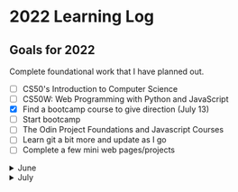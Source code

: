 # 2022 Learning Log

## Goals for 2022

Complete foundational work that I have planned out. 
- [ ] CS50's Introduction to Computer Science
- [ ] CS50W: Web Programming with Python and JavaScript
- [x] Find a bootcamp course to give direction (July 13)
- [ ] Start bootcamp
- [ ] The Odin Project Foundations and Javascript Courses
- [ ] Learn git a bit more and update as I go
- [ ] Complete a few mini web pages/projects

<details> 
  <summary> June </summary>

  So far in June of 2022 I have done a lot of research into different courses and strategies people have used to switch into SWE from all walks of life and a key factor that I have seen in these other than project work of course is foundational courses, a core course they used to begin with and then moving onto freecodecamp and working through certifications. I have updated the course_log accordingly to what I think will be beneficial for me to learn and go through and will continue to do so.

  ### _June 22_

   Re opened my old github accound and made a sort of blog/tracker for a future portfolio of my skills and the road I am taking to become a SWE. Took a while to figure out why markdown was not working but have got a barebones set up going.

  ### _June 23_

   Decided to do TOP as it will help more than programming in a real environment and I can practice basic things using Code Academy if I need to.
  
</details>

<details>
  
  <summary> July </summary>

   Over the course of my holiday I considered the difference between Coder Academy and Institute of Data hosted by UTS. I decided to go with Coder Academy for my course as from my research it has many more reviews and history in regards to SWE (Web Dev). I found it much harder to find information about the SWE course for IOD as it looks to be mostly Data Science, which I would love to try but I want to get back into SWE and creating in coding. Only caveat to that though is that it is longer by 3 months due to class length and things covered. I also chose Coder Academy as it has a 1 month placement if needed and also covers python which I would like to learn. Though the institute of Data has 5 students per teacher I believe from reviews and people I have spoken to, I believe Coder Academy covers the technology I want to use and is a good place to learn.

  I started doing The Odin Project introductions which is mostly about what is a computer.

  ### _July 14_

   Started working on Prequisites of the course in Foundations learning about how the Web works and also finally figured out and understood how Packets work and the internet works with transferring Data which is actually amazing going through different pathways each to get their locations.

  ### _July 17_

   Watched Lecture 0 of CS50, however I will be skipping using scratch as I a have some previous basic experience in programming and have TOP for coding already in practice. Once coding in a dev software starts in CS50 I will follow along and do the projects.

  ### _July 19_

   Continued work on the start of TOP and continued on the Unix lesson which I started last week however had a permissions error on my mac. After some troubleshooting and "repair" of terminal permissions I think my issue was actually a typo in the terminal code.

  ### _July 20_

   Continuing to work on TOP Unix lesson as I complete it during work and travel time. My manager suggested a data analyst role for me from the contact centre which has me questioning what I should do next as I can learn quickly if that is my main focus so I might try to apply to it for now and see how it goes.

  ### _July 21_ 

  I am nearing the end of the Unix lesson and feel like I have learned a lot, understanding a bit of the CLI in how to manage (move, delete, copy, etc) files/directories.

   In todays lesson I am learning about pipes to create outputs from multiple commands without making an intermediary file. My answers in the lessons so far have either been close to the answer or I misread the question so although I missed some I feel more confident than I do before. Watched Part of CS50 Week 1 and could not finish it because I was too tired.

  ### _July 22_

   Continued watching CS50 Week 1 but still unfinished, will continue and finish tomorrow
  
  ### _July 23_

   I am now 25% through the foundations part of The Odin Project and set up Git/nearly done with basics and completed basic prerequisites. My next step is to get into HTML Foundations and go from there. I still have not finished Week 1 lecture of CS50 but will try again tomorrow when we return home.
  
  ### _July 25_
  
  Monday is the day Week 1 of CS50 was finished, and I have also had trouble with making the SSH key as I made one with TOP already a few days ago. I am not sure what happened to the old one so I have asked TOP discord and am now waiting for a reply as I don't want to mess things up yet and mess around too much.
  
  ### _July 26_ 
  
  So with my SSH issue it's fine it just wrote over my previous one and I will probably look into this more at a later time as I am still unsure how exactly SSH keys work with different keys, accounts and access after researching them. I watched CS50 Lecture 2 today and realised I have not completed Problem set 1 from the previous.
  
  For TOP I have actually started the HTML foundations section and am starting to do basic HTML, no issues so far.
  
  ### _July 27_
  
  I am now working on problem set 1 and am able to print out the # but it all comes out as a line of whatever is inputted and repeats. I am having trouble making it so that it appears as a pyramid type shape. Still trying to troubleshoot this and have to do week 2 problems/lab as well after this.
  
  

